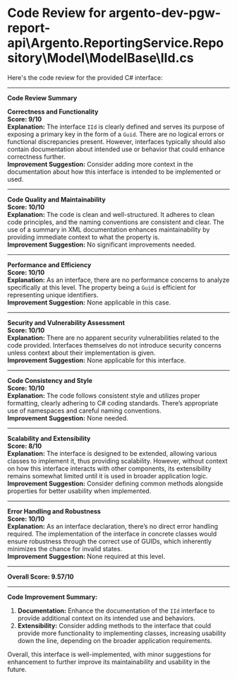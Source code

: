 # Code Review for argento-dev-pgw-report-api\Argento.ReportingService.Repository\Model\ModelBase\IId.cs

Here's the code review for the provided C# interface:

---

**Code Review Summary**

**Correctness and Functionality**  
**Score: 9/10**  
**Explanation:** The interface `IId` is clearly defined and serves its purpose of exposing a primary key in the form of a `Guid`. There are no logical errors or functional discrepancies present. However, interfaces typically should also contain documentation about intended use or behavior that could enhance correctness further.  
**Improvement Suggestion:** Consider adding more context in the documentation about how this interface is intended to be implemented or used.

---

**Code Quality and Maintainability**  
**Score: 10/10**  
**Explanation:** The code is clean and well-structured. It adheres to clean code principles, and the naming conventions are consistent and clear. The use of a summary in XML documentation enhances maintainability by providing immediate context to what the property is.  
**Improvement Suggestion:** No significant improvements needed.

---

**Performance and Efficiency**  
**Score: 10/10**  
**Explanation:** As an interface, there are no performance concerns to analyze specifically at this level. The property being a `Guid` is efficient for representing unique identifiers.  
**Improvement Suggestion:** None applicable in this case.

---

**Security and Vulnerability Assessment**  
**Score: 10/10**  
**Explanation:** There are no apparent security vulnerabilities related to the code provided. Interfaces themselves do not introduce security concerns unless context about their implementation is given.  
**Improvement Suggestion:** None applicable for this interface.

---

**Code Consistency and Style**  
**Score: 10/10**  
**Explanation:** The code follows consistent style and utilizes proper formatting, clearly adhering to C# coding standards. There’s appropriate use of namespaces and careful naming conventions.  
**Improvement Suggestion:** None needed.

---

**Scalability and Extensibility**  
**Score: 8/10**  
**Explanation:** The interface is designed to be extended, allowing various classes to implement it, thus providing scalability. However, without context on how this interface interacts with other components, its extensibility remains somewhat limited until it is used in broader application logic.  
**Improvement Suggestion:** Consider defining common methods alongside properties for better usability when implemented.

---

**Error Handling and Robustness**  
**Score: 10/10**  
**Explanation:** As an interface declaration, there’s no direct error handling required. The implementation of the interface in concrete classes would ensure robustness through the correct use of GUIDs, which inherently minimizes the chance for invalid states.  
**Improvement Suggestion:** None required at this level.

---

**Overall Score: 9.57/10**

---

**Code Improvement Summary:**
1. **Documentation:** Enhance the documentation of the `IId` interface to provide additional context on its intended use and behaviors.
2. **Extensibility:** Consider adding methods to the interface that could provide more functionality to implementing classes, increasing usability down the line, depending on the broader application requirements.

Overall, this interface is well-implemented, with minor suggestions for enhancement to further improve its maintainability and usability in the future.